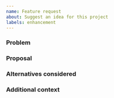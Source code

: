 ```yaml
---
name: Feature request
about: Suggest an idea for this project
labels: enhancement
---
```


### Problem

### Proposal

### Alternatives considered

### Additional context

